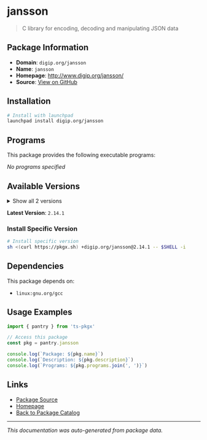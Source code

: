 # jansson

> C library for encoding, decoding and manipulating JSON data

## Package Information

- **Domain**: `digip.org/jansson`
- **Name**: `jansson`
- **Homepage**: http://www.digip.org/jansson/
- **Source**: [View on GitHub](https://github.com/pkgxdev/pantry/tree/main/projects/digip.org/jansson/package.yml)

## Installation

```bash
# Install with launchpad
launchpad install digip.org/jansson
```

## Programs

This package provides the following executable programs:

*No programs specified*

## Available Versions

<details>
<summary>Show all 2 versions</summary>

- `2.14.1`, `2.14.0`

</details>

**Latest Version**: `2.14.1`

### Install Specific Version

```bash
# Install specific version
sh <(curl https://pkgx.sh) +digip.org/jansson@2.14.1 -- $SHELL -i
```

## Dependencies

This package depends on:

- `linux:gnu.org/gcc`

## Usage Examples

```typescript
import { pantry } from 'ts-pkgx'

// Access this package
const pkg = pantry.jansson

console.log(`Package: ${pkg.name}`)
console.log(`Description: ${pkg.description}`)
console.log(`Programs: ${pkg.programs.join(', ')}`)
```

## Links

- [Package Source](https://github.com/pkgxdev/pantry/tree/main/projects/digip.org/jansson/package.yml)
- [Homepage](http://www.digip.org/jansson/)
- [Back to Package Catalog](../../../package-catalog.md)

---

*This documentation was auto-generated from package data.*
